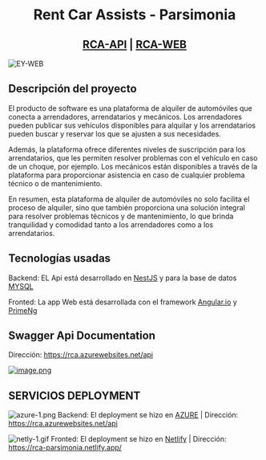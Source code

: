 <div align="center">
<h1>Rent Car Assists - Parsimonia</h1>

<h2><a href='https://rca.azurewebsites.net/api' target="_blank">RCA-API</a> | <a href='https://rca-parsimonia.netlify.app/'>RCA-WEB</a></h2>
</div>

![EY-WEB](https://res.cloudinary.com/dv4cwmc38/image/upload/v1686618389/RCA-FIGMA_biuqyt.png)

## Descripción del proyecto
El producto de software es una plataforma de alquiler de automóviles que conecta a arrendadores, arrendatarios y mecánicos. Los arrendadores pueden publicar sus vehículos disponibles para alquilar y los arrendatarios pueden buscar y reservar los que se ajusten a sus necesidades.

Además, la plataforma ofrece diferentes niveles de suscripción para los arrendatarios, que les permiten resolver problemas con el vehículo en caso de un choque, por ejemplo. Los mecánicos están disponibles a través de la plataforma para proporcionar asistencia en caso de cualquier problema técnico o de mantenimiento.

En resumen, esta plataforma de alquiler de automóviles no solo facilita el proceso de alquiler, sino que también proporciona una solución integral para resolver problemas técnicos y de mantenimiento, lo que brinda tranquilidad y comodidad tanto a los arrendadores como a los arrendatarios.

## Tecnologías usadas

Backend: EL Api está desarrollado en [NestJS](https://nestjs.com) y para la base de datos [MYSQL](https://www.mysql.com/)

Fronted: La app Web está desarrollada con el framework [Angular.io](https://angular.io/) y [PrimeNg](https://primeng.org/)

## Swagger Api Documentation

Dirección: https://rca.azurewebsites.net/api

[![image.png](https://res.cloudinary.com/dv4cwmc38/image/upload/v1686618625/swagger_qkosqu.png)](https://rca.azurewebsites.net/api)

## SERVICIOS DEPLOYMENT
![azure-1.png](https://i.postimg.cc/fRwqMwdh/azure-1.png)
Backend: El deployment se hizo en [AZURE](https://portal.azure.com/) | Dirección: https://rca.azurewebsites.net/api


![netly-1.gif](https://i.postimg.cc/7LQT7Ph7/netly-1.gif)
Fronted: El deployment se hizo en [Netlify](https://www.netlify.com/) | Dirección: https://rca-parsimonia.netlify.app/
